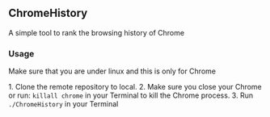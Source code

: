 <h2>ChromeHistory</h2>
<p>A simple tool to rank the browsing history of Chrome</p>

<h3>Usage</h3>
<p>Make sure that you are under linux and this is only for Chrome</p>
1. Clone the remote repository to local.
2. Make sure you close your Chrome or run:
<code>killall chrome</code>
in your Terminal to kill the Chrome process.
3. Run
<code>./ChromeHistory</code>
in your Terminal
